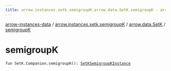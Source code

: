 ```yaml
---
title: arrow.instances.setk.semigroupK.arrow.data.SetK.semigroupK - arrow-instances-data
---
```


[arrow-instances-data](../../index.html) / [arrow.instances.setk.semigroupK](../index.html) / [arrow.data.SetK](index.html) / [semigroupK](./semigroup-k.html)

# semigroupK

`fun SetK.Companion.semigroupK(): `[`SetKSemigroupKInstance`](../../arrow.instances/-set-k-semigroup-k-instance/index.html)